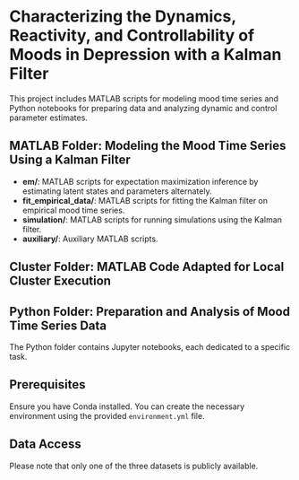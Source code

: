# Characterizing the Dynamics, Reactivity, and Controllability of Moods in Depression with a Kalman Filter

This project includes MATLAB scripts for modeling mood time series and Python notebooks for preparing data and analyzing dynamic and control parameter estimates.

## MATLAB Folder: Modeling the Mood Time Series Using a Kalman Filter
- **em/**: MATLAB scripts for expectation maximization inference by estimating latent states and parameters alternately.
- **fit_empirical_data/**: MATLAB scripts for fitting the Kalman filter on empirical mood time series.
- **simulation/**: MATLAB scripts for running simulations using the Kalman filter.
- **auxiliary/**: Auxiliary MATLAB scripts.

## Cluster Folder: MATLAB Code Adapted for Local Cluster Execution

## Python Folder: Preparation and Analysis of Mood Time Series Data

The Python folder contains Jupyter notebooks, each dedicated to a specific task.

## Prerequisites

Ensure you have Conda installed. You can create the necessary environment using the provided `environment.yml` file.

## Data Access

Please note that only one of the three datasets is publicly available.
